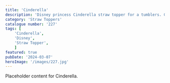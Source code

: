 ```yaml
---
title: 'Cinderella'
description: 'Disney princess Cinderella straw topper for a tumblers. Great piece to finish off any tumbler.'
category: 'Straw Toppers'
catalogue number: '227'
tags: [
    'Cinderella', 
    'Disney',
    'Straw Topper', 
    ]
featured: true
pubDate: '2024-03-07'
heroImage: '/images/227.jpg'
---
```


Placeholder content for Cinderella.
